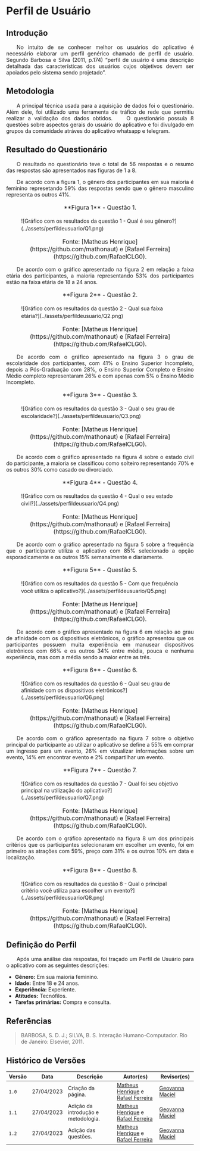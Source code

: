 # Perfil de Usuário

## Introdução

<p style="text-align: justify;">&emsp;&emsp;No intuito de se conhecer melhor os usuários do aplicativo é necessário elaborar um perfil genérico chamado de perfil de usuário. Segundo Barbosa e Silva (2011, p.174) “perfil de usuário é uma descrição detalhada das características dos usuários cujos objetivos devem ser apoiados pelo sistema sendo projetado”.</p>

## Metodologia

<p style="text-align: justify;">&emsp;&emsp;A principal técnica usada para a aquisição de dados foi o questionário. Além dele, foi utilizado uma ferramenta de tráfico de rede que permitiu realizar a validação dos dados obtidos.
&emsp;&emsp;O questionário possuía 8 questões sobre aspectos gerais do usuário do aplicativo e foi divulgado em grupos da comunidade atráves do aplicativo whatsapp e telegram.</p>


## Resultado do Questionário

<p style="text-align: justify;">&emsp;&emsp;O resultado no questionário teve o total de 56 respostas e o resumo das respostas são apresentados nas figuras de 1 a 8.</p>

<p style="text-align: justify;">&emsp;&emsp;De acordo com a figura 1, o gênero dos participantes em sua maioria é feminino represetando 59% das respostas sendo que o gênero masculino representa os outros 41%.</p>
<figure markdown>
<font size="3"><p style="text-align: center">**Figura 1** - Questão 1.</p></font>
![Gráfico com os resultados da questão 1 - Qual é seu gênero?](../assets/perfildeusuario/Q1.png)
<font size="3"><p style="text-align: center">Fonte: [Matheus Henrique](https://github.com/mathonaut) e [Rafael Ferreira](https://github.com/RafaelCLG0).</p></font>
</figure>

<p style="text-align: justify;">&emsp;&emsp;De acordo com o gráfico apresentado na figura 2 em relação a faixa etária dos participantes, a maioria representando 53% dos participantes estão na faixa etária de 18 a 24 anos.</p>
<figure markdown>
<font size="3"><p style="text-align: center">**Figura 2** - Questão 2.</p></font>
![Gráfico com os resultados da questão 2 - Qual sua faixa etária?](../assets/perfildeusuario/Q2.png)
<font size="3"><p style="text-align: center">Fonte: [Matheus Henrique](https://github.com/mathonaut) e [Rafael Ferreira](https://github.com/RafaelCLG0).</p></font>
</figure>

<p style="text-align: justify;">&emsp;&emsp;De acordo com o gráfico apresentado na figura 3 o grau de escolaridade dos participantes, com 41% o Ensino Superior Incompleto, depois a Pós-Graduação com 28%, o Ensino Superior Completo e Ensino Médio completo representaram 26% e com apenas com 5% o Ensino Médio Incompleto. </p>
<figure markdown>
<font size="3"><p style="text-align: center">**Figura 3** - Questão 3.</p></font>
![Gráfico com os resultados da questão 3 - Qual o seu grau de escolaridade?](../assets/perfildeusuario/Q3.png)
<font size="3"><p style="text-align: center">Fonte: [Matheus Henrique](https://github.com/mathonaut) e [Rafael Ferreira](https://github.com/RafaelCLG0).</p></font>
</figure>

<p style="text-align: justify;">&emsp;&emsp;De acordo com o gráfico apresentado na figura 4 sobre o estado civil do participante, a maioria se classificou como solteiro representando 70% e os outros 30% como casado ou divorciado.</p>
<figure markdown>
<font size="3"><p style="text-align: center">**Figura 4** - Questão 4.</p></font>
![Gráfico com os resultados da questão 4 - Qual o seu estado civil?](../assets/perfildeusuario/Q4.png)
<font size="3"><p style="text-align: center">Fonte: [Matheus Henrique](https://github.com/mathonaut) e [Rafael Ferreira](https://github.com/RafaelCLG0).</p></font>
</figure>

<p style="text-align: justify;">&emsp;&emsp;De acordo com o gráfico apresentado na figura 5 sobre a frequência que o participante utiliza o aplicativo com 85% selecionado a opção esporadicamente e os outros 15% semanalmente e diariamente.</p>
<figure markdown>
<font size="3"><p style="text-align: center">**Figura 5** - Questão 5.</p></font>
![Gráfico com os resultados da questão 5 - Com que frequência você utiliza o aplicativo?](../assets/perfildeusuario/Q5.png)
<font size="3"><p style="text-align: center">Fonte: [Matheus Henrique](https://github.com/mathonaut) e [Rafael Ferreira](https://github.com/RafaelCLG0).</p></font>
</figure>

<p style="text-align: justify;">&emsp;&emsp;De acordo com o gráfico apresentado na figura 6 em relação ao grau de afinidade com os dispositivos eletrônicos, o gráfico apresentou que os participantes possuem muita experiência em manusear dispositivos eletrônicos com 66% e os outros 34% entre média, pouca e nenhuma experiência, mas com a média sendo a maior entre as três.</p>
<figure markdown>
<font size="3"><p style="text-align: center">**Figura 6** - Questão 6.</p></font>
![Gráfico com os resultados da questão 6 - Qual seu grau de afinidade com os dispositivos eletrônicos?](../assets/perfildeusuario/Q6.png)
<font size="3"><p style="text-align: center">Fonte: [Matheus Henrique](https://github.com/mathonaut) e [Rafael Ferreira](https://github.com/RafaelCLG0).</p></font>
</figure>

<p style="text-align: justify;">&emsp;&emsp;De acordo com o gráfico apresentado na figura 7 sobre o objetivo principal do participante ao utilizar o aplicativo se define a 55% em comprar um ingresso para um evento, 26% em vizualizar informações sobre um evento, 14% em encontrar evento e 2% compartilhar um evento.</p>
<figure markdown>
<font size="3"><p style="text-align: center">**Figura 7** - Questão 7.</p></font>
![Gráfico com os resultados da questão 7 - Qual foi seu objetivo principal na utilização do aplicativo?](../assets/perfildeusuario/Q7.png)
<font size="3"><p style="text-align: center">Fonte: [Matheus Henrique](https://github.com/mathonaut) e [Rafael Ferreira](https://github.com/RafaelCLG0).</p></font>
</figure>

<p style="text-align: justify;">&emsp;&emsp;De acordo com o gráfico apresentado na figura 8 um dos principais critérios que os participantes selecionaram em escolher um evento, foi em primeiro as atrações com 59%, preço com 31% e os outros 10% em data e localização.</p>
<figure markdown>
<font size="3"><p style="text-align: center">**Figura 8** - Questão 8.</p></font>
![Gráfico com os resultados da questão 8 - Qual o principal critério você utiliza para escolher um evento?](../assets/perfildeusuario/Q8.png)
<font size="3"><p style="text-align: center">Fonte: [Matheus Henrique](https://github.com/mathonaut) e [Rafael Ferreira](https://github.com/RafaelCLG0).</p></font>
</figure>

## Definição do Perfil

<p style="text-align: justify;">&emsp;&emsp;Após uma análise das respostas, foi traçado um Perfil de Usuário para o aplicativo com as seguintes descrições:</p>

- **Gênero:** Em sua maioria feminino.
- **Idade:** Entre 18 e 24 anos.
- **Experiência:** Experiente.
- **Atitudes:** Tecnófilos.
- **Tarefas primárias:** Compra e consulta.

## Referências

> BARBOSA, S. D. J.; SILVA, B. S. Interação Humano-Computador. Rio de Janeiro: Elsevier, 2011.

## Histórico de Versões

| Versão | Data       | Descrição                           | Autor(es)                                                                                           | Revisor(es)                                    |
| ------ | ---------- | ----------------------------------- | --------------------------------------------------------------------------------------------------- | ---------------------------------------------- |
| `1.0`  | 27/04/2023 | Criação da página.                  | [Matheus Henrique](https://github.com/mathonaut) e [Rafael Ferreira](https://github.com/RafaelCLG0) | [Geovanna Maciel](https://github.com/manuziny) |
| `1.1`  | 27/04/2023 | Adição da introdução e metodologia. | [Matheus Henrique](https://github.com/mathonaut) e [Rafael Ferreira](https://github.com/RafaelCLG0) | [Geovanna Maciel](https://github.com/manuziny) |
| `1.2`  | 27/04/2023 | Adição das questões.                | [Matheus Henrique](https://github.com/mathonaut) e [Rafael Ferreira](https://github.com/RafaelCLG0) | [Geovanna Maciel](https://github.com/manuziny) |
